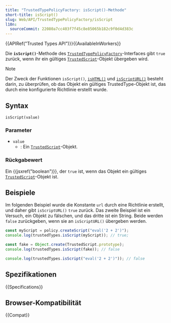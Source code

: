 ```yaml
---
title: "TrustedTypePolicyFactory: isScript()-Methode"
short-title: isScript()
slug: Web/API/TrustedTypePolicyFactory/isScript
l10n:
  sourceCommit: 22080a7cc403f7f45c8e85065b182c9f0d4d383c
---
```


{{APIRef("Trusted Types API")}}{{AvailableInWorkers}}

Die **`isScript()`**-Methode des [`TrustedTypePolicyFactory`](/de/docs/Web/API/TrustedTypePolicyFactory)-Interfaces gibt `true` zurück, wenn ihr ein gültiges [`TrustedScript`](/de/docs/Web/API/TrustedScript)-Objekt übergeben wird.

> [!NOTE]
> Der Zweck der Funktionen `isScript()`, [`isHTML()`](/de/docs/Web/API/TrustedTypePolicyFactory/isHTML) und [`isScriptURL()`](/de/docs/Web/API/TrustedTypePolicyFactory/isScriptURL) besteht darin, zu überprüfen, ob das Objekt ein gültiges TrustedType-Objekt ist, das durch eine konfigurierte Richtlinie erstellt wurde.

## Syntax

```js-nolint
isScript(value)
```

### Parameter

- `value`
  - : Ein [`TrustedScript`](/de/docs/Web/API/TrustedScript)-Objekt.

### Rückgabewert

Ein {{jsxref("boolean")}}, der `true` ist, wenn das Objekt ein gültiges [`TrustedScript`](/de/docs/Web/API/TrustedScript)-Objekt ist.

## Beispiele

Im folgenden Beispiel wurde die Konstante `url` durch eine Richtlinie erstellt, und daher gibt `isScriptURL()` `true` zurück. Das zweite Beispiel ist ein Versuch, ein Objekt zu fälschen, und das dritte ist ein String. Beide werden `false` zurückgeben, wenn sie an `isScriptURL()` übergeben werden.

```js
const myScript = policy.createScript("eval('2 + 2')");
console.log(trustedTypes.isScript(myScript)); // true;

const fake = Object.create(TrustedScript.prototype);
console.log(trustedTypes.isScript(fake)); // false

console.log(trustedTypes.isScript("eval('2 + 2')")); // false
```

## Spezifikationen

{{Specifications}}

## Browser-Kompatibilität

{{Compat}}
